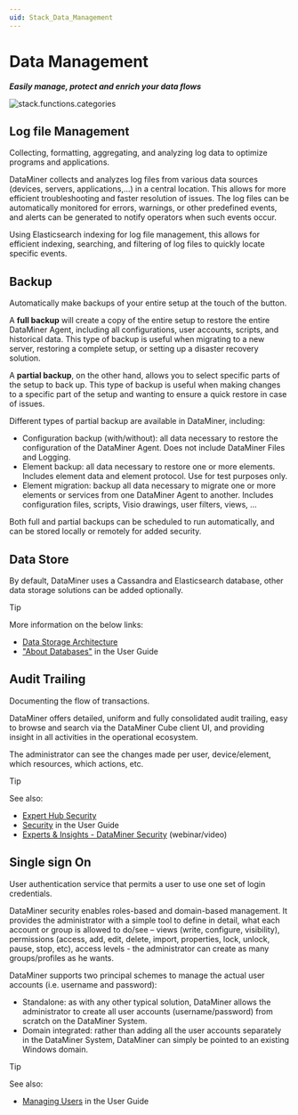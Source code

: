 ```yaml
---
uid: Stack_Data_Management
---
```


# Data Management

***Easily manage, protect and enrich your data flows***

![stack.functions.categories](~/dataminer-overview/images/stack_data_management.png)

## Log file Management

Collecting, formatting, aggregating, and analyzing log data to optimize programs and applications.

DataMiner collects and analyzes log files from various data sources (devices, servers, applications,...) in a central location. This allows for more efficient troubleshooting and faster resolution of issues. The log files can be automatically monitored for errors, warnings, or other predefined events, and alerts can be generated to notify operators when such events occur.

Using Elasticsearch indexing for log file management, this allows for efficient indexing, searching, and filtering of log files to quickly locate specific events.

## Backup

Automatically make backups of your entire setup at the touch of the button.

A **full backup** will create a copy of the entire setup to restore the entire DataMiner Agent, including all configurations, user accounts, scripts, and historical data. This type of backup is useful when migrating to a new server, restoring a complete setup, or setting up a disaster recovery solution.

A **partial backup**, on the other hand, allows you to select specific parts of the setup to back up. This type of backup is useful when making changes to a specific part of the setup and wanting to ensure a quick restore in case of issues.

Different types of partial backup are available in DataMiner, including:
- Configuration backup (with/without): all data necessary to restore the configuration of the DataMiner Agent. Does not include DataMiner Files and Logging.
- Element backup: all data necessary to restore one or more elements. Includes element data and element protocol. Use for test purposes only.
- Element migration: backup all data necessary to migrate one or more elements or services from one DataMiner Agent to another. Includes configuration files, scripts, Visio drawings, user filters, views, ...

Both full and partial backups can be scheduled to run automatically, and can be stored locally or remotely for added security.
 
## Data Store

By default, DataMiner uses a Cassandra and Elasticsearch database, other data storage solutions can be added optionally.

> [!TIP]
> More information on the below links:
>
> - [Data Storage Architecture](https://community.dataminer.services/data-storage-architecture/)
> - ["About Databases"](xref:Databases_about) in the User Guide

## Audit Trailing

Documenting the flow of transactions.

DataMiner offers detailed, uniform and fully consolidated audit trailing, easy to browse and search via the DataMiner Cube client UI, and providing insight in all activities in the operational ecosystem.

The administrator can see the changes made per user, device/element, which resources, which actions, etc.

> [!TIP]
> See also:
>
> - [Expert Hub Security](https://community.dataminer.services/expert-hub-ict-security/)
> - [Security](xref:security) in the User Guide
> - [Experts & Insights - DataMiner Security](https://community.dataminer.services/video/experts-insights-dataminer-security/) (webinar/video)

## Single sign On

User authentication service that permits a user to use one set of login credentials.

DataMiner security enables roles-based and domain-based management. It provides the administrator with a simple tool to define in detail, what each account or group is allowed to do/see – views (write, configure, visibility), permissions (access, add, edit, delete, import, properties, lock, unlock, pause, stop, etc), access levels - the administrator can create as many groups/profiles as he wants.

DataMiner supports two principal schemes to manage the actual user accounts (i.e. username and password):
- Standalone: as with any other typical solution, DataMiner allows the administrator to create all user accounts (username/password) from scratch on the DataMiner System.
- Domain integrated: rather than adding all the user accounts separately in the DataMiner System, DataMiner can simply be pointed to an existing Windows domain.

> [!TIP]
> See also:
>
> - [Managing Users](xref:Managing_users) in the User Guide
